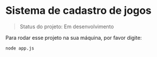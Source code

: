 <h1>Sistema de cadastro de jogos</h1>

> Status do projeto: Em desenvolvimento

Para rodar esse projeto na sua máquina, por favor digite:

```
node app.js 
```
